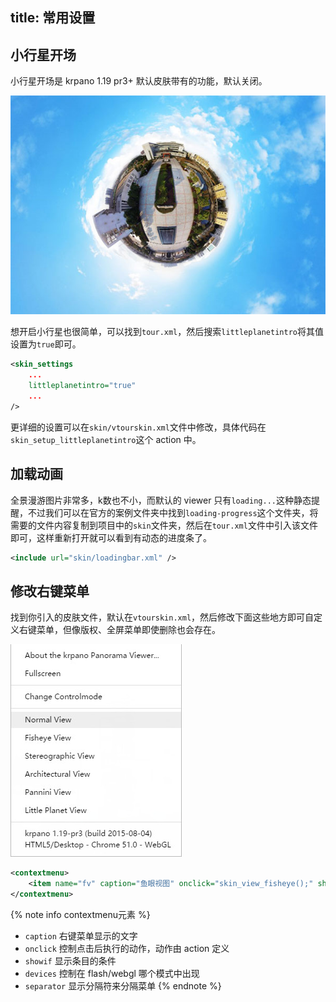title: 常用设置
---

## 小行星开场

小行星开场是 krpano 1.19 pr3+ 默认皮肤带有的功能，默认关闭。

![小行星](/images/general-littleplanet.jpg)

想开启小行星也很简单，可以找到`tour.xml`，然后搜索`littleplanetintro`将其值设置为`true`即可。

```xml
<skin_settings
    ...
    littleplanetintro="true"
    ...
/>
```

更详细的设置可以在`skin/vtourskin.xml`文件中修改，具体代码在`skin_setup_littleplanetintro`这个 action 中。

## 加载动画

全景漫游图片非常多，k数也不小，而默认的 viewer 只有`loading...`这种静态提醒，不过我们可以在官方的案例文件夹中找到`loading-progress`这个文件夹，将需要的文件内容复制到项目中的`skin`文件夹，然后在`tour.xml`文件中引入该文件即可，这样重新打开就可以看到有动态的进度条了。

```xml
<include url="skin/loadingbar.xml" />
```

## 修改右键菜单

找到你引入的皮肤文件，默认在`vtourskin.xml`，然后修改下面这些地方即可自定义右键菜单，但像版权、全屏菜单即使删除也会存在。

![右键菜单](/images/general-contextmenu.jpg)

```xml
<contextmenu>
    <item name="fv" caption="鱼眼视图" onclick="skin_view_fisheye();" showif="view.vlookatrange == 180" devices="flash|webgl" separator="true" />
</contextmenu>
```

{% note info contextmenu元素 %}
- `caption` 右键菜单显示的文字
- `onclick` 控制点击后执行的动作，动作由 action 定义
- `showif` 显示条目的条件
- `devices` 控制在 flash/webgl 哪个模式中出现
- `separator` 显示分隔符来分隔菜单
{% endnote %}